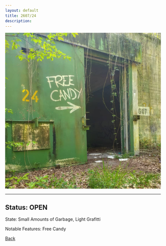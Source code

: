 ```yaml
---
layout: default
title: 2607/24
description: 
---
```

![image](https://raw.githubusercontent.com/Feuerstern3001/feuerstern3001.github.io/main/forest/bunker/2607-24.jpg)

* * *

## Status: OPEN

State: Small Amounts of Garbage, Light Grafitti

Notable Features: Free Candy

[Back](.bunker.md/)
